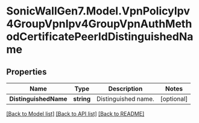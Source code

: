 # SonicWallGen7.Model.VpnPolicyIpv4GroupVpnIpv4GroupVpnAuthMethodCertificatePeerIdDistinguishedName

## Properties

Name | Type | Description | Notes
------------ | ------------- | ------------- | -------------
**DistinguishedName** | **string** | Distinguished name. | [optional] 

[[Back to Model list]](../README.md#documentation-for-models) [[Back to API list]](../README.md#documentation-for-api-endpoints) [[Back to README]](../README.md)

